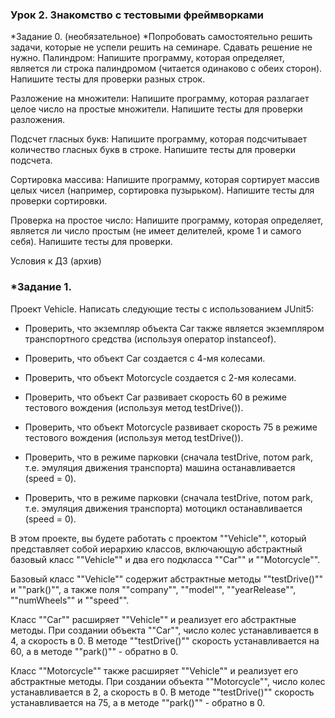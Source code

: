 ### Урок 2. Знакомство с тестовыми фреймворками
*Задание 0. (необязательное) *Попробовать самостоятельно решить задачи, которые не успели решить на семинаре. Сдавать решение не нужно.
Палиндром: Напишите программу, которая определяет, является ли строка палиндромом (читается одинаково с обеих сторон). Напишите тесты для проверки разных строк.

Разложение на множители: Напишите программу, которая разлагает целое число на простые множители. Напишите тесты для проверки разложения.

Подсчет гласных букв: Напишите программу, которая подсчитывает количество гласных букв в строке. Напишите тесты для проверки подсчета.

Сортировка массива: Напишите программу, которая сортирует массив целых чисел (например, сортировка пузырьком). Напишите тесты для проверки сортировки.

Проверка на простое число: Напишите программу, которая определяет, является ли число простым (не имеет делителей, кроме 1 и самого себя). Напишите тесты для проверки.

Условия к ДЗ (архив)

### *Задание 1.
Проект Vehicle. Написать следующие тесты с использованием JUnit5:

- Проверить, что экземпляр объекта Car также является экземпляром транспортного средства (используя оператор instanceof).

- Проверить, что объект Car создается с 4-мя колесами.

- Проверить, что объект Motorcycle создается с 2-мя колесами.

- Проверить, что объект Car развивает скорость 60 в режиме тестового вождения (используя метод testDrive()).

- Проверить, что объект Motorcycle развивает скорость 75 в режиме тестового вождения (используя метод testDrive()).

- Проверить, что в режиме парковки (сначала testDrive, потом park, т.е. эмуляция движения транспорта) машина останавливается (speed = 0).

- Проверить, что в режиме парковки (сначала testDrive, потом park, т.е. эмуляция движения транспорта) мотоцикл останавливается (speed = 0).

В этом проекте, вы будете работать с проектом ""Vehicle"", который представляет собой иерархию классов, включающую абстрактный базовый класс ""Vehicle"" и два его подкласса ""Car"" и ""Motorcycle"".

Базовый класс ""Vehicle"" содержит абстрактные методы ""testDrive()"" и ""park()"", а также поля ""company"", ""model"", ""yearRelease"", ""numWheels"" и ""speed"".

Класс ""Car"" расширяет ""Vehicle"" и реализует его абстрактные методы. При создании объекта ""Car"", число колес устанавливается в 4, а скорость в 0. В методе ""testDrive()"" скорость устанавливается на 60, а в методе ""park()"" - обратно в 0.

Класс ""Motorcycle"" также расширяет ""Vehicle"" и реализует его абстрактные методы. При создании объекта ""Motorcycle"", число колес устанавливается в 2, а скорость в 0. В методе ""testDrive()"" скорость устанавливается на 75, а в методе ""park()"" - обратно в 0.